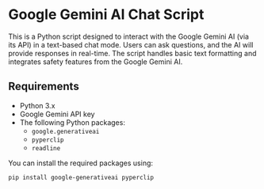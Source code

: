# Google Gemini AI Chat Script

This is a Python script designed to interact with the Google Gemini AI (via its API) in a text-based chat mode. Users can ask questions, and the AI will provide responses in real-time. The script handles basic text formatting and integrates safety features from the Google Gemini AI.


## Requirements

- Python 3.x
- Google Gemini API key
- The following Python packages:
  - `google.generativeai`
  - `pyperclip`
  - `readline`

You can install the required packages using:

```bash
pip install google-generativeai pyperclip
